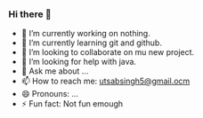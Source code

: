 ### Hi there 👋



- 🔭 I’m currently working on nothing.
- 🌱 I’m currently learning git and github.
- 👯 I’m looking to collaborate on mu new project.
- 🤔 I’m looking for help with java.
- 💬 Ask me about ...
- 📫 How to reach me: utsabsingh5@gmail.ocm
- 😄 Pronouns: ...
- ⚡ Fun fact: Not fun emough

